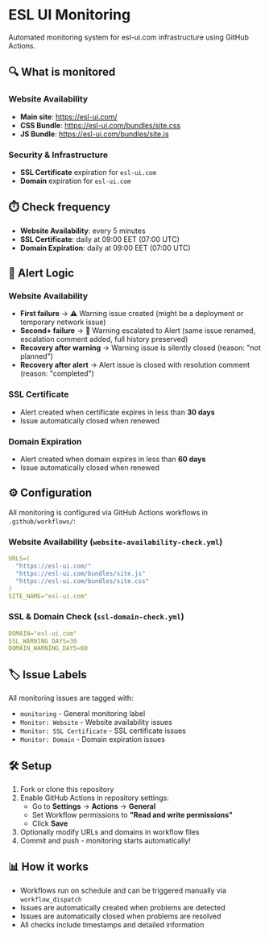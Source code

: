 # ESL UI Monitoring

Automated monitoring system for esl-ui.com infrastructure using GitHub Actions.

## 🔍 What is monitored

### Website Availability
- **Main site**: https://esl-ui.com/
- **CSS Bundle**: https://esl-ui.com/bundles/site.css  
- **JS Bundle**: https://esl-ui.com/bundles/site.js

### Security & Infrastructure
- **SSL Certificate** expiration for `esl-ui.com`
- **Domain** expiration for `esl-ui.com`

## ⏱️ Check frequency

- **Website Availability**: every 5 minutes
- **SSL Certificate**: daily at 09:00 EET (07:00 UTC)
- **Domain Expiration**: daily at 09:00 EET (07:00 UTC)

## 🚨 Alert Logic

### Website Availability
- **First failure** → ⚠️ Warning issue created (might be a deployment or temporary network issue)
- **Second+ failure** → 🚨 Warning escalated to Alert (same issue renamed, escalation comment added, full history preserved)
- **Recovery after warning** → Warning issue is silently closed (reason: "not planned")
- **Recovery after alert** → Alert issue is closed with resolution comment (reason: "completed")

### SSL Certificate
- Alert created when certificate expires in less than **30 days**
- Issue automatically closed when renewed

### Domain Expiration
- Alert created when domain expires in less than **60 days**
- Issue automatically closed when renewed

## ⚙️ Configuration

All monitoring is configured via GitHub Actions workflows in `.github/workflows/`:

### Website Availability (`website-availability-check.yml`)
```yaml
URLS=(
  "https://esl-ui.com/"
  "https://esl-ui.com/bundles/site.js"
  "https://esl-ui.com/bundles/site.css"
)
SITE_NAME="esl-ui.com"
```

### SSL & Domain Check (`ssl-domain-check.yml`)
```yaml
DOMAIN="esl-ui.com"
SSL_WARNING_DAYS=30
DOMAIN_WARNING_DAYS=60
```

## 🏷️ Issue Labels

All monitoring issues are tagged with:
- `monitoring` - General monitoring label
- `Monitor: Website` - Website availability issues
- `Monitor: SSL Certificate` - SSL certificate issues
- `Monitor: Domain` - Domain expiration issues

## 🛠️ Setup

1. Fork or clone this repository
2. Enable GitHub Actions in repository settings:
   - Go to **Settings** → **Actions** → **General**
   - Set Workflow permissions to **"Read and write permissions"**
   - Click **Save**
3. Optionally modify URLs and domains in workflow files
4. Commit and push - monitoring starts automatically!

## 📊 How it works

- Workflows run on schedule and can be triggered manually via `workflow_dispatch`
- Issues are automatically created when problems are detected
- Issues are automatically closed when problems are resolved
- All checks include timestamps and detailed information

<!-- start graph -->
<!-- end graph -->
